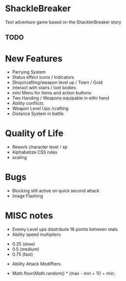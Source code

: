 # ShackleBreaker
Text adventure game based on the ShacklerBreaker story

## TODO

# New Features
* Parrying System
* Status effect icons / Indicators
* Shop/crafting/weapon level up / Town / Gold
* interact with stairs / loot bodies
* mini Menu for items and action buttons
* Two Handing / Weapons equipable in eithr hand
* Ability conflicts
* Weapon Level Ups /crafting
* Distance System in battle

# Quality of Life
* Rework character level / xp 
* Alphabetize CSS rules
* scaling

# Bugs
* Blocking still active on quick second attack
* Image Flashing


# MISC notes
* Enemy Level ups disstribute 16 points between stats
* Ability speed multipliers 
- 0.25 (slow) 
- 0.5 (medium) 
- 0.75 (fast)
* Ability Attack Modiffiers
- Math.floor(Math.random() * (max - min + 1)) + min;